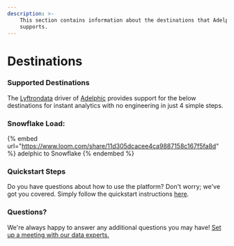 ```yaml
---
description: >-
    This section contains information about the destinations that Adelphic
    supports.
---
```


# Destinations

### Supported Destinations

The [Lyftrondata](https://www.lyftrondata.com/) driver of [Adelphic](https://www.lyftrondata.com/integration/adelphic/) provides support for the below destinations for instant analytics with no engineering in just 4 simple steps.

### Snowflake Load:

{% embed url="https://www.loom.com/share/11d305dcacee4ca9887158c167f5fa8d" %}
adelphic to Snowflake
{% endembed %}

### Quickstart Steps

Do you have questions about how to use the platform? Don't worry; we've got you covered. Simply follow the quickstart instructions [here](../../../quickstart-steps.md).

### Questions? <a href="#questions" id="questions"></a>

We're always happy to answer any additional questions you may have! [Set up a meeting with our data experts.](https://www.lyftrondata.com/book-a-meeting/)
